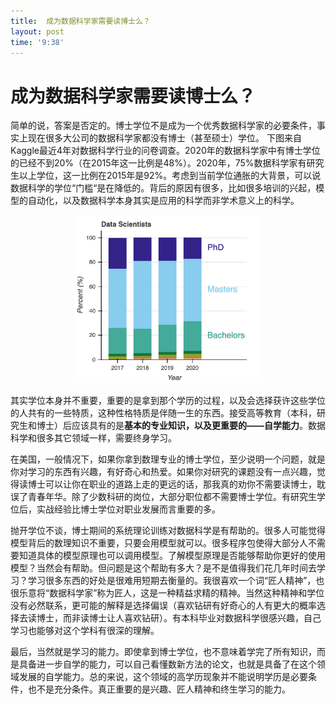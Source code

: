 ```yaml
---
title:  成为数据科学家需要读博士么？
layout: post
time: '9:38'
---
```


# 成为数据科学家需要读博士么？

简单的说，答案是否定的。博士学位不是成为一个优秀数据科学家的必要条件，事实上现在很多大公司的数据科学家都没有博士（甚至硕士）学位。 下图来自Kaggle最近4年对数据科学行业的问卷调查。2020年的数据科学家中有博士学位的已经不到20%（在2015年这一比例是48%）。2020年，75%数据科学家有研究生以上学位，这一比例在2015年是92%。考虑到当前学位通胀的大背景，可以说数据科学的学位“门槛“是在降低的。背后的原因有很多，比如很多培训的兴起，模型的自动化，以及数据科学本身其实是应用的科学而非学术意义上的科学。 

<p align="center">
  <img src="/images/ds_phd.png"  width="60%" />
</p>

其实学位本身并不重要，重要的是拿到那个学历的过程，以及会选择获许这些学位的人共有的一些特质，这种性格特质是伴随一生的东西。接受高等教育（本科，研究生和博士）后应该具有的是**基本的专业知识，以及更重要的——自学能力**。数据科学和很多其它领域一样，需要终身学习。

在美国，一般情况下，如果你拿到数理专业的博士学位，至少说明一个问题，就是你对学习的东西有兴趣，有好奇心和热爱。如果你对研究的课题没有一点兴趣，觉得读博士可以让你在职业的道路上走的更远的话，那我真的劝你不需要读博士，耽误了青春年华。除了少数科研的岗位，大部分职位都不需要博士学位。有研究生学位后，实战经验比博士学位对职业发展而言重要的多。

抛开学位不谈，博士期间的系统理论训练对数据科学是有帮助的。很多人可能觉得模型背后的数理知识不重要，只要会用模型就可以。很多程序包使得大部分人不需要知道具体的模型原理也可以调用模型。了解模型原理是否能够帮助你更好的使用模型？当然会有帮助。但问题是这个帮助有多大？是不是值得我们花几年时间去学习？学习很多东西的好处是很难用短期去衡量的。我很喜欢一个词“匠人精神”，也很乐意将“数据科学家”称为匠人，这是一种精益求精的精神。当然这种精神和学位没有必然联系，更可能的解释是选择偏误（喜欢钻研有好奇心的人有更大的概率选择去读博士，而非读博士让人喜欢钻研）。有本科毕业对数据科学很感兴趣，自己学习也能够对这个学科有很深的理解。

最后，当然就是学习的能力。即使拿到博士学位，也不意味着学完了所有知识，而是具备进一步自学的能力，可以自己看懂数新方法的论文，也就是具备了在这个领域发展的自学能力。总的来说，这个领域的高学历现象并不能说明学历是必要条件，也不是充分条件。真正重要的是兴趣、匠人精神和终生学习的能力。

